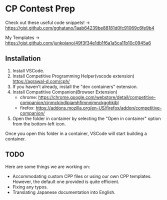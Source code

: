 # CP Contest Prep

Check out these useful code snippets! -> https://gist.github.com/gghatano/1aab64239be88181d0fc91069c6fe9b4

My Templates -> https://gist.github.com/junkpiano/49f3f34e1db1f6a1a5ca11b10c0945a6

## Installation

1. Install VSCode.
2. Install Competitive Programming Helper(vscode extension) https://agrawal-d.com/cph/
3. If you haven't already, install the "dev containers" extension.
4. Install Compatitive Companion(Browser Extension)
   * chrome: https://chrome.google.com/webstore/detail/competitive-companion/cjnmckjndlpiamhfimnnjmnckgghkjbl
   * firefox: https://addons.mozilla.org/en-US/firefox/addon/competitive-companion/
5. Open the folder in container by selecting the "Open in container" option from the bottom-left icon.

Once you open this folder in a container, VSCode will start building a container.

## TODO

Here are some things we are working on:

- Accommodating custom CPP files or using our own CPP templates. However, the default one provided is quite efficient.
- Fixing any typos.
- Translating Japanese documentation into English.

